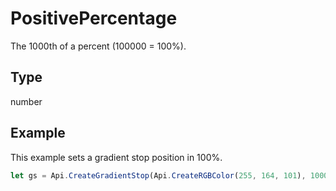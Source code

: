 # PositivePercentage

The 1000th of a percent (100000 = 100%).

## Type

number



## Example

This example sets a gradient stop position in 100%.

```javascript editor-pdf
let gs = Api.CreateGradientStop(Api.CreateRGBColor(255, 164, 101), 100000);
```
